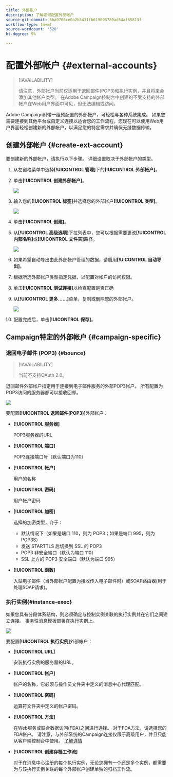 ```yaml
---
title: 外部帐户
description: 了解如何配置外部帐户
source-git-commit: 6ba9706ce0a2b5431fb619093789ad54af65813f
workflow-type: tm+mt
source-wordcount: '528'
ht-degree: 9%

---
```


# 配置外部帐户 {#external-accounts}

>[!AVAILABILITY]
>
> 请注意，外部帐户当前仅适用于退回邮件(POP3)和执行实例，并且将来会添加其他帐户类型。
> 在Adobe Campaign控制台中创建的不受支持的外部帐户在Web用户界面中可见，但无法编辑或访问。

Adobe Campaign附带一组预配置的外部帐户，可轻松与各种系统集成。 如果您需要连接到其他平台或自定义连接以适合您的工作流程，您现在可以使用Web用户界面轻松创建新的外部帐户，以满足您的特定需求并确保无缝数据传输。

## 创建外部帐户 {#create-ext-account}

要创建新的外部帐户，请执行以下步骤。 详细设置取决于外部帐户的类型。

1. 从左窗格菜单中选择&#x200B;**[!UICONTROL 管理]**&#x200B;下的&#x200B;**[!UICONTROL 外部帐户]**。

1. 单击&#x200B;**[!UICONTROL 创建外部帐户]**。

   ![](assets/external_account_create_1.png)

1. 输入您的&#x200B;**[!UICONTROL 标签]**&#x200B;并选择您的外部帐户&#x200B;**[!UICONTROL 类型]**。

   ![](assets/external_account_create_2.png)

1. 单击&#x200B;**[!UICONTROL 创建]**。

1. 从&#x200B;**[!UICONTROL 高级选项]**&#x200B;下拉列表中，您可以根据需要更改&#x200B;**[!UICONTROL 内部名称]**&#x200B;或&#x200B;**[!UICONTROL 文件夹]**&#x200B;路径。

   ![](assets/external_account_create_3.png)

1. 如果希望自动导出由此外部帐户管理的数据，请启用&#x200B;**[!UICONTROL 自动导出]**。

1. 根据所选外部帐户类型指定凭据，以配置对帐户的访问权限。

1. 单击&#x200B;**[!UICONTROL 测试连接]**&#x200B;以检查配置是否正确

1. 从&#x200B;**[!UICONTROL 更多……]**&#x200B;菜单，复制或删除您的外部帐户。

   ![](assets/external_account_create_4.png)

1. 配置完成后，单击&#x200B;**[!UICONTROL 保存]**。

## Campaign特定的外部帐户 {#campaign-specific}

### 退回电子邮件 (POP3) {#bounce}

>[!AVAILABILITY]
>
> 当前不支持OAuth 2.0。

退回邮件外部帐户指定用于连接到电子邮件服务的外部POP3帐户。 所有配置为POP3访问的服务器都可以接收回邮。

![](assets/external_account_bounce.png)

要配置&#x200B;**[!UICONTROL 退回邮件(POP3)]**&#x200B;外部帐户：

* **[!UICONTROL 服务器]**

  POP3服务器的URL

* **[!UICONTROL 端口]**

  POP3连接端口号（默认端口为110）

* **[!UICONTROL 帐户]**

  用户的名称

* **[!UICONTROL 密码]**

  用户帐户密码

* **[!UICONTROL 加密]**

  选择的加密类型，介于：

   * 默认情况下（如果是端口 110，则为 POP3；如果是端口 995，则为 POP3S）
   * 发送 STARTTLS 后切换到 SSL 的 POP3
   * POP3 非安全端口（默认为端口 110）
   * SSL 上方的 POP3 安全端口（默认为端口 995）

* **[!UICONTROL 函数]**

  入站电子邮件（当外部帐户配置为接收传入电子邮件时）或SOAP路由器(用于处理SOAP请求)。

### 执行实例{#instance-exec}

如果您具有分段体系结构，则必须确定与控制实例关联的执行实例并在它们之间建立连接。 事务性消息模板部署在执行实例上。

![](assets/external_account_exec.png)

要配置&#x200B;**[!UICONTROL 执行实例]**&#x200B;外部帐户：

* **[!UICONTROL URL]**

  安装执行实例的服务器的URL。

* **[!UICONTROL 帐户]**

  帐户的名称，它必须与操作员文件夹中定义的消息中心代理匹配。

* **[!UICONTROL 密码]**

  运算符文件夹中定义的帐户密码。

* **[!UICONTROL 方法]**

  在Web服务或联合数据访问(FDA)之间进行选择。
对于FDA方法，请选择您的FDA帐户。 请注意，与外部系统的Campaign连接仅限于高级用户，并且只能从客户端控制台中使用。 [了解详情](https://experienceleague.adobe.com/en/docs/campaign/campaign-v8/connect/fda#_blank)

* **[!UICONTROL 创建存档工作流]**

  对于在消息中心注册的每个执行实例，无论您拥有一个还是多个实例，都需要为与该执行实例关联的每个外部帐户创建单独的归档工作流。
